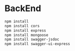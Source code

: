 # BackEnd


```bash
npm install 
npm install cors
npm install express
npm install mongoose
npm install swagger-jsdoc
npm install swagger-ui-express

```
